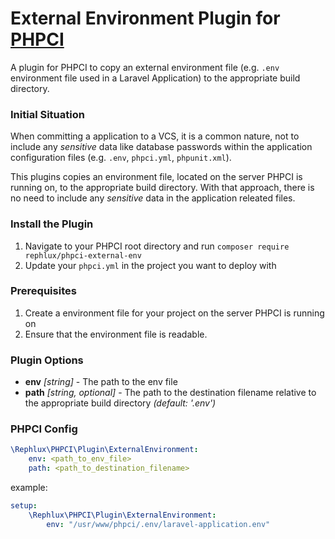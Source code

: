 # External Environment Plugin for [PHPCI](https://www.phptesting.org)

A plugin for PHPCI to copy an external environment file (e.g. `.env` environment file used in a Laravel Application) to the appropriate build directory.
 
### Initial Situation 

When committing a application to a VCS, it is a common nature, not to include any _sensitive_ data like database passwords within the application configuration files (e.g. `.env`, `phpci.yml`, `phpunit.xml`).

This plugins copies an environment file, located on the server PHPCI is running on, to the appropriate build directory. With that approach, there is no need to include any _sensitive_ data in the application releated files.

### Install the Plugin

1. Navigate to your PHPCI root directory and run `composer require rephlux/phpci-external-env`
2. Update your `phpci.yml` in the project you want to deploy with

### Prerequisites

1. Create a environment file for your project on the server PHPCI is running on
2. Ensure that the environment file is readable. 

### Plugin Options
- **env** _[string]_ - The path to the env file
- **path** _[string, optional]_ - The path to the destination filename relative to the appropriate build directory _(default: '.env')_

### PHPCI Config

```yml
\Rephlux\PHPCI\Plugin\ExternalEnvironment:
    env: <path_to_env_file>
    path: <path_to_destination_filename>
```

example:

```yml
setup:
    \Rephlux\PHPCI\Plugin\ExternalEnvironment: 
        env: "/usr/www/phpci/.env/laravel-application.env"
```
